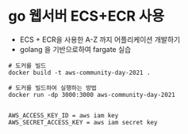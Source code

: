 
# go 웹서버 ECS+ECR 사용

- ECS + ECR을 사용한 A-Z 까지 어플리케이션 개발하기
- golang 을 기반으로하여 fargate 실습

```
# 도커를 빌드
docker build -t aws-community-day-2021 .

# 도커를 빌드하여 실행하는 방법
docker run -dp 3000:3000 aws-community-day-2021
```

```
 
AWS_ACCESS_KEY_ID = aws iam key
AWS_SECRET_ACCESS_KEY = aws iam secret key
```
